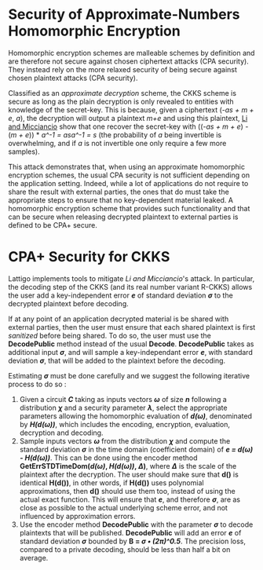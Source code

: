 # Security of Approximate-Numbers Homomorphic Encryption

Homomorphic encryption schemes are malleable schemes by definition and are therefore not secure against chosen ciphertext attacks (CPA security). They instead rely on the more relaxed security of being secure against chosen plaintext attacks (CPA security).  

Classified as an _approximate decryption_ scheme, the CKKS scheme is secure as long as the plain decryption is only revealed to entities with knowledge of the secret-key. This is because, given a ciphertext (_-as + m + e_, _a_), the decryption will output a plaintext _m+e_ and using this plaintext, [Li and Micciancio](https://eprint.iacr.org/2020/1533) show that one recover the secret-key with ((_-as + m + e_) - (_m + e_)) * _a^-1 = asa^-1 = s_ (the probability of _a_ being invertible is overwhelming, and if _a_ is not invertible one only require a few more samples).

This attack demonstrates that, when using an approximate homomorphic encryption schemes, the usual CPA security is not sufficient depending on the application setting. Indeed, while a lot of applications do not require to share the result with external parties, the ones that do must take the appropriate steps to ensure that no key-dependent material leaked. A homomorphic encryption scheme that provides such functionality and that can be secure when releasing decrypted plaintext to external parties is defined to be CPA+ secure.

# CPA+ Security for CKKS
Lattigo implements tools to mitigate _Li and Micciancio_'s attack. In particular, the decoding step of the CKKS (and its real number variant R-CKKS) allows the user add a key-independent error **_e_** of standard deviation **_σ_** to the decrypted plaintext before decoding.

If at any point of an application decrypted material is be shared with external parties, then the user must ensure that each shared plaintext is first _sanitized_ before being shared. To do so, the user must use the **DecodePublic** method instead of the usual **Decode**. **DecodePublic** takes as additional input **_σ_**, and will sample a key-independant error **_e_**, with standard deviation **_σ_**, that will be added to the plaintext before the decoding.

Estimating **_σ_** must be done carefully and we suggest the following iterative process to do so :
 1. Given a circuit **_C_** taking as inputs vectors **_ω_** of size **_n_** following a distribution **_χ_** and a security parameter **_λ_**, select the appropriate parameters allowing the homomorphic evaluation of **_d(ω)_**, denominated by **_H(d(ω))_**, which includes the encoding, encryption, evaluation, decryption and decoding.
 2. Sample inputs vectors **_ω_** from the distribution **_χ_** and compute the standard deviation **_σ_** in the time domain (coefficient domain) of **_e = d(ω) - H(d(ω))_**. This can be done using the encoder method **GetErrSTDTimeDom(_d(ω)_, _H(d(ω))_, _Δ_)**, where **_Δ_** is the scale of the plaintext after the decryption. The user should make sure that **d()** is identical **H(d())**, in other words, if **H(d())** uses polynomial approximations, then **d()** should use them too, instead of using the actual exact function. This will ensure that **_e_**, and therefore **_σ_**, are as close as possible to the actual underlying scheme error, and not influenced by approximation errors.
 3. Use the encoder method **DecodePublic** with the parameter **_σ_** to decode plaintexts that will be published. **DecodePublic** will add an error **_e_** of standard deviation **_σ_** bounded by **B = _σ • (2π)^0.5_**. The precision loss, compared to a private decoding, should be less than half a bit on average.
